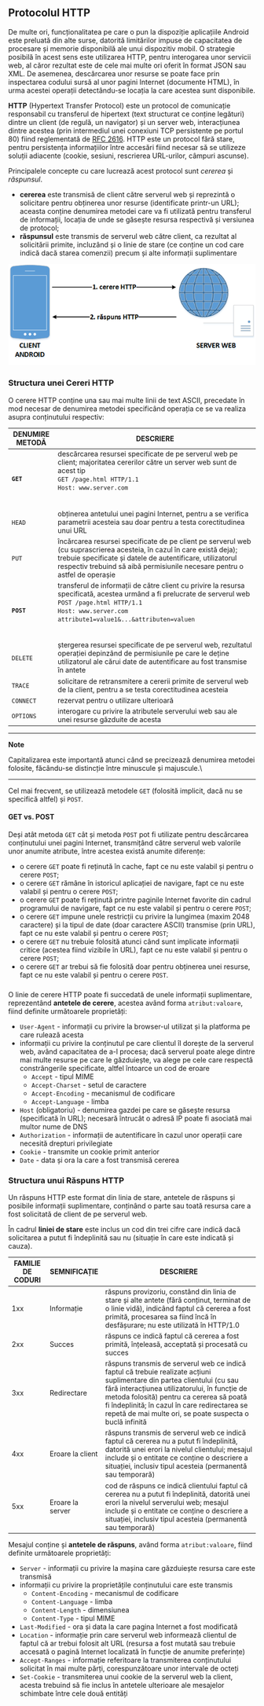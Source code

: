 ## Protocolul HTTP

De multe ori, funcționalitatea pe care o pun la dispoziție aplicațiile
Android este preluată din alte surse, datorită limitărilor impuse de
capacitatea de procesare și memorie disponibilă ale unui dispozitiv
mobil. O strategie posibilă în acest sens este utilizarea HTTP, pentru
interogarea unor servicii web, al căror rezultat este de cele mai multe
ori oferit în format JSON sau XML. De asemenea, descărcarea unor resurse
se poate face prin inspectarea codului sursă al unor pagini Internet
(documente HTML), în urma acestei operații detectându-se locația la care
acestea sunt disponibile.

**HTTP** (Hypertext Transfer Protocol) este un protocol de comunicație
responsabil cu transferul de hipertext (text structurat ce conține
legături) dintre un client (de regulă, un navigator) și un server web,
interacțiunea dintre acestea (prin intermediul unei conexiuni TCP
persistente pe portul 80) fiind reglementată de [RFC
2616](http:*www.rfc-editor.org/rfc/rfc2616.txt). HTTP este un protocol
fără stare, pentru persistența informațiilor între accesări fiind
necesar să se utilizeze soluții adiacente (cookie, sesiuni, rescrierea
URL-urilor, câmpuri ascunse).

Principalele concepte cu care lucrează acest protocol sunt *cererea* și
*răspunsul*.

-   **cererea** este transmisă de client către serverul web și
    reprezintă o solicitare pentru obținerea unor resurse (identificate
    printr-un URL); aceasta conține denumirea metodei care va fi
    utilizată pentru transferul de informații, locația de unde se
    găsește resursa respectivă și versiunea de protocol;
-   **răspunsul** este transmis de serverul web către client, ca
    rezultat al solicitării primite, incluzând și o linie de stare (ce
    conține un cod care indică dacă starea comenzii) precum și alte
    informații suplimentare

![](images/functionare_protocol_http.png)

### Structura unei Cereri HTTP

O cerere HTTP conține una sau mai multe linii de text ASCII, precedate
în mod necesar de denumirea metodei specificând operația ce se va
realiza asupra conținutului respectiv:

<table>
<thead>
<tr class="header">
<th><strong>DENUMIRE METODĂ</strong></th>
<th><strong>DESCRIERE</strong></th>
</tr>
</thead>
<tbody>
<tr class="odd">
<td><strong><code>GET</code></strong></td>
<td>descărcarea resursei specificate de pe serverul web pe client; majoritatea cererilor către un server web sunt de acest tip<br />
<code>GET /page.html HTTP/1.1
Host: www.server.com

</code></td>
</tr>
<tr class="even">
<td><code>HEAD</code></td>
<td>obținerea antetului unei pagini Internet, pentru a se verifica parametrii acesteia sau doar pentru a testa corectitudinea unui URL</td>
</tr>
<tr class="odd">
<td><code>PUT</code></td>
<td>încărcarea resursei specificate de pe client pe serverul web (cu suprascrierea acesteia, în cazul în care există deja); trebuie specificate și datele de autentificare, utilizatorul respectiv trebuind să aibă permisiunile necesare pentru o astfel de operașie</td>
</tr>
<tr class="even">
<td><strong><code>POST</code></strong></td>
<td>transferul de informații de către client cu privire la resursa specificată, acestea urmând a fi prelucrate de serverul web<br />
<code>POST /page.html HTTP/1.1
Host: www.server.com
attribute1=value1&amp;...&amp;attributen=valuen

</code></td>
</tr>
<tr class="odd">
<td><code>DELETE</code></td>
<td>ștergerea resursei specificate de pe serverul web, rezultatul operației depinzând de permisiunile pe care le deține utilizatorul ale cărui date de autentificare au fost transmise în antete</td>
</tr>
<tr class="even">
<td><code>TRACE</code></td>
<td>solicitare de retransmitere a cererii primite de serverul web de la client, pentru a se testa corectitudinea acesteia</td>
</tr>
<tr class="odd">
<td><code>CONNECT</code></td>
<td>rezervat pentru o utilizare ulterioară</td>
</tr>
<tr class="even">
<td><code>OPTIONS</code></td>
<td>interogare cu privire la atributele serverului web sau ale unei resurse găzduite de acesta</td>
</tr>
</tbody>
</table>

---
**Note**

Capitalizarea este importantă atunci când se precizează
denumirea metodei folosite, făcându-se distincție între minuscule și
majuscule.\

---

Cel mai frecvent, se utilizează metodele `GET` (folosită implicit, dacă
nu se specifică altfel) și `POST`.

#### GET vs. POST

Deși atât metoda `GET` cât și metoda `POST` pot fi utilizate pentru
descărcarea conținutului unei pagini Internet, transmițând către
serverul web valorile unor anumite atribute, între acestea există
anumite diferențe:

-   o cerere `GET` poate fi reținută în cache, fapt ce nu este valabil
    și pentru o cerere `POST`;
-   o cerere `GET` rămâne în istoricul aplicației de navigare, fapt ce
    nu este valabil și pentru o cerere `POST`;
-   o cerere `GET` poate fi reținută printre paginile Internet favorite
    din cadrul programului de navigare, fapt ce nu este valabil și
    pentru o cerere `POST`;
-   o cerere `GET` impune unele restricții cu privire la lungimea (maxim
    2048 caractere) și la tipul de date (doar caractere ASCII) transmise
    (prin URL), fapt ce nu este valabil și pentru o cerere `POST`;
-   o cerere `GET` nu trebuie folosită atunci când sunt implicate
    informații critice (acestea fiind vizibile în URL), fapt ce nu este
    valabil și pentru o cerere `POST`;
-   o cerere `GET` ar trebui să fie folosită doar pentru obținerea unei
    resurse, fapt ce nu este valabil și pentru o cerere `POST`.

### 

O linie de cerere HTTP poate fi succedată de unele informații
suplimentare, reprezentând **antetele de cerere**, acestea având forma
`atribut:valoare`, fiind definite următoarele proprietăți:

-   `User-Agent` - informații cu privire la browser-ul utilizat și la
    platforma pe care rulează acesta
-   informații cu privire la conținutul pe care clientul îl dorește de
    la serverul web, având capacitatea de a-l procesa; dacă serverul
    poate alege dintre mai multe resurse pe care le găzduiește, va alege
    pe cele care respectă constrângerile specificate, altfel întoarce un
    cod de eroare
    -   `Accept` - tipul MIME
    -   `Accept-Charset` - setul de caractere
    -   `Accept-Encoding` - mecanismul de codificare
    -   `Accept-Language` - limba
-   `Host` (obligatoriu) - denumirea gazdei pe care se găsește resursa
    (specificată în URL); necesară întrucât o adresă IP poate fi
    asociată mai multor nume de DNS
-   `Authorization` - informații de autentificare în cazul unor operații
    care necesită drepturi privilegiate
-   `Cookie` - transmite un cookie primit anterior
-   `Date` - data și ora la care a fost transmisă cererea

### Structura unui Răspuns HTTP

Un răspuns HTTP este format din linia de stare, antetele de răspuns și
posibile informații suplimentare, conținând o parte sau toată resursa
care a fost solicitată de client de pe serverul web.

În cadrul **liniei de stare** este inclus un cod din trei cifre care
indică dacă solicitarea a putut fi îndeplinită sau nu (situație în care
este indicată și cauza).

| **FAMILIE DE CODURI** | **SEMNIFICAȚIE** | **DESCRIERE**                                                                                                                                                                                                                                                                                                                       |
|-----------------------|------------------|-------------------------------------------------------------------------------------------------------------------------------------------------------------------------------------------------------------------------------------------------------------------------------------------------------------------------------------|
| 1xx                   | Informație       | răspuns provizoriu, constând din linia de stare și alte antete (fără conținut, terminat de o linie vidă), indicând faptul că cererea a fost primită, procesarea sa fiind încă în desfășurare; nu este utilizată în HTTP/1.0                                                                                                         |
| 2xx                   | Succes           | răspuns ce indică faptul că cererea a fost primită, înțeleasă, acceptată și procesată cu succes                                                                                                                                                                                                                                     |
| 3xx                   | Redirectare      | răspuns transmis de serverul web ce indică faptul că trebuie realizate acțiuni suplimentare din partea clientului (cu sau fără interacțiunea utilizatorului, în funcție de metoda folosită) pentru ca cererea să poată fi îndeplinită; în cazul în care redirectarea se repetă de mai multe ori, se poate suspecta o buclă infinită |
| 4xx                   | Eroare la client | răspuns transmis de serverul web ce indică faptul că cererea nu a putut fi îndeplinită, datorită unei erori la nivelul clientului; mesajul include și o entitate ce conține o descriere a situației, inclusiv tipul acesteia (permanentă sau temporară)                                                                             |
| 5xx                   | Eroare la server | cod de răspuns ce indică clientului faptul că cererea nu a putut fi îndeplinită, datorită unei erori la nivelul serverului web; mesajul include și o entitate ce conține o descriere a situației, inclusiv tipul acesteia (permanentă sau temporară)                                                                                |

Mesajul conține și **antetele de răspuns**, având forma
`atribut:valoare`, fiind definite următoarele proprietăți:

-   `Server` - informații cu privire la mașina care găzduiește resursa
    care este transmisă
-   informații cu privire la proprietățile conținutului care este
    transmis
    -   `Content-Encoding` - mecanismul de codificare
    -   `Content-Language` - limba
    -   `Content-Length` - dimensiunea
    -   `Content-Type` - tipul MIME
-   `Last-Modified` - ora și data la care pagina Internet a fost
    modificată
-   `Location` - informație prin care serverul web informează clientul
    de faptul că ar trebui folosit alt URL (resursa a fost mutată sau
    trebuie accesată o pagină Internet localizată în funcție de anumite
    preferințe)
-   `Accept-Ranges` - informație referitoare la transmiterea
    conținutului solicitat în mai multe părți, corespunzătoare unor
    intervale de octeți
-   `Set-Cookie` - transmiterea unui cookie de la serverul web la
    client, acesta trebuind să fie inclus în antetele ulterioare ale
    mesajelor schimbate între cele două entități